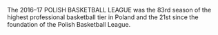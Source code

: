 The 2016–17 POLISH BASKETBALL LEAGUE was the 83rd season of the highest professional basketball tier in Poland and the 21st since the foundation of the Polish Basketball League.
